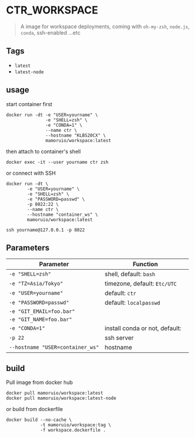 # CTR_WORKSPACE

> A image for workspace deployments, coming with `oh-my-zsh`, `node.js`, `conda`, ssh-enabled ...etc

## Tags

-   `latest`
-   `latest-node`

## usage

start container first

```shell
docker run -dt -e "USER=yourname" \
               -e "SHELL=zsh" \
               -e "CONDA=1" \
               --name ctr \
               --hostname "KLBS20CX" \
               mamoruio/workspace:latest
```

then attach to container's shell

```shell
docker exec -it --user yourname ctr zsh
```

or connect with SSH

```shell
docker run -dt \
        -e "USER=yourname" \
        -e "SHELL=zsh" \
        -e "PASSWORD=passwd" \
        -p 8022:22 \
        --name ctr \
        --hostname "container_ws" \
        mamoruio/workspace:latest

ssh yourname@127.0.0.1 -p 8022
```

## Parameters

| Parameter                        | Function                           |
| -------------------------------- | ---------------------------------- |
| `-e "SHELL=zsh"`                 | shell, default: `bash`             |
| `-e "TZ=Asia/Tokyo"`             | timezone, default: `Etc/UTC`       |
| `-e "USER=yourname"`             | default: `ctr`                     |
| `-e "PASSWORD=passwd"`           | default: `localpasswd`             |
| `-e "GIT_EMAIL=foo.bar"`         |                                    |
| `-e "GIT_NAME=foo.bar"`          |                                    |
| `-e "CONDA=1"`                   | install conda or not, default: ` ` |
| `-p 22`                          | ssh server                         |
| `--hostname "USER=container_ws"` | hostname                           |

## build

Pull image from docker hub

```shell
docker pull mamoruio/workspace:latest
docker pull mamoruio/workspace:latest-node
```

or build from dockerfile

```shell
docker build --no-cache \
             -t mamoruio/workspace:tag \
             -f workspace.dockerfile .
```
